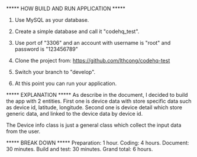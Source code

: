 ***** HOW BUILD AND RUN APPLICATION *****

1. Use MySQL as your database.

2. Create a simple database and call it "codehq_test". 

3. Use port of "3306" and an account with username is "root" and password is "123456789"

4. Clone the project from:
   https://github.com/lthcong/codehq-test

5. Switch your branch to "develop".

6. At this point you can run your application.


***** EXPLANATION *****
As describe in the document, I decided to build the app with 2 entities. First one is device data with store specific data such as
device id, latitude, longitude. Second one is device detail which store generic data, and linked to the device data by device id.

The Device info class is just a general class which collect the input data from the user.


***** BREAK DOWN *****
Preparation: 1 hour.
Coding: 4 hours.
Document: 30 minutes.
Build and test: 30 minutes.
Grand total: 6 hours.